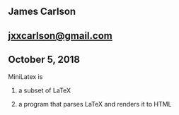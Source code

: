 ## James Carlson

## jxxcarlson@gmail.com

## October 5, 2018

MiniLatex is

1. a subset of LaTeX

2. a program that parses LaTeX and renders it to HTML
